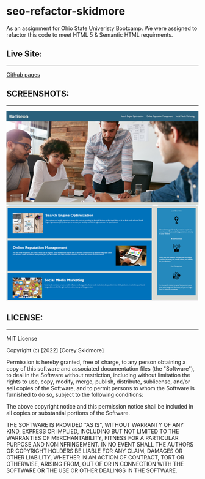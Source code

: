 # seo-refactor-skidmore
As an assignment for Ohio State Univeristy Bootcamp. We were assigned to refactor this code to meet HTML 5 & Semantic HTML 
requirments. 
## Live Site:
--- 
[Github pages](https://skidmoreco.github.io/seo-refactor-skidmore/)

## SCREENSHOTS:
---
<img src="./assets/SCREENSHOTS/SC1.png" alt="Screenshot showing the functionality of the application in the terminal">
<img src="./assets/SCREENSHOTS/SC2.png" alt="Screenshot showing the functionality of the application in the terminal">

## LICENSE:
--- 
MIT License

Copyright (c) [2022] [Corey Skidmore]

Permission is hereby granted, free of charge, to any person obtaining a copy of this software and associated documentation files (the "Software"), to deal in the Software without restriction, including without limitation the rights to use, copy, modify, merge, publish, distribute, sublicense, and/or sell copies of the Software, and to permit persons to whom the Software is furnished to do so, subject to the following conditions:

The above copyright notice and this permission notice shall be included in all copies or substantial portions of the Software.

THE SOFTWARE IS PROVIDED "AS IS", WITHOUT WARRANTY OF ANY KIND, EXPRESS OR IMPLIED, INCLUDING BUT NOT LIMITED TO THE WARRANTIES OF MERCHANTABILITY, FITNESS FOR A PARTICULAR PURPOSE AND NONINFRINGEMENT. IN NO EVENT SHALL THE AUTHORS OR COPYRIGHT HOLDERS BE LIABLE FOR ANY CLAIM, DAMAGES OR OTHER LIABILITY, WHETHER IN AN ACTION OF CONTRACT, TORT OR OTHERWISE, ARISING FROM, OUT OF OR IN CONNECTION WITH THE SOFTWARE OR THE USE OR OTHER DEALINGS IN THE SOFTWARE.

